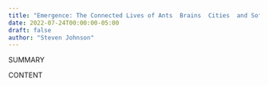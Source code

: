 ```yaml
---
title: "Emergence: The Connected Lives of Ants  Brains  Cities  and Software"
date: 2022-07-24T00:00:00-05:00
draft: false
author: "Steven Johnson"
---
```


SUMMARY

<!--more-->

CONTENT